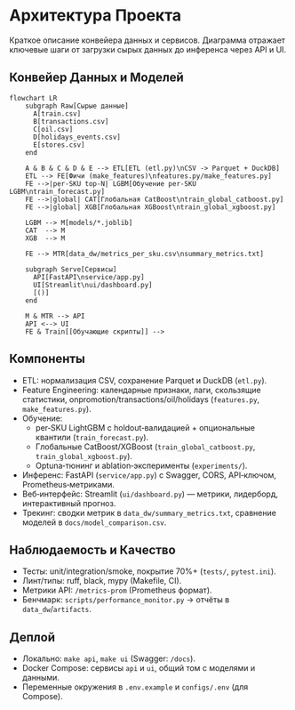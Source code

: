 # Архитектура Проекта

Краткое описание конвейера данных и сервисов. Диаграмма отражает ключевые шаги от загрузки сырых данных до инференса через API и UI.

## Конвейер Данных и Моделей

```mermaid
flowchart LR
    subgraph Raw[Сырые данные]
      A[train.csv]
      B[transactions.csv]
      C[oil.csv]
      D[holidays_events.csv]
      E[stores.csv]
    end

    A & B & C & D & E --> ETL[ETL (etl.py)\nCSV -> Parquet + DuckDB]
    ETL --> FE[Фичи (make_features)\nfeatures.py/make_features.py]
    FE -->|per-SKU top-N| LGBM[Обучение per-SKU LGBM\ntrain_forecast.py]
    FE -->|global| CAT[Глобальная CatBoost\ntrain_global_catboost.py]
    FE -->|global| XGB[Глобальная XGBoost\ntrain_global_xgboost.py]

    LGBM --> M[models/*.joblib]
    CAT  --> M
    XGB  --> M

    FE --> MTR[data_dw/metrics_per_sku.csv\nsummary_metrics.txt]

    subgraph Serve[Сервисы]
      API[FastAPI\nservice/app.py]
      UI[Streamlit\nui/dashboard.py]
      [()]
    end

    M & MTR --> API
    API <--> UI
    FE & Train[[Обучающие скрипты]] --> 
```

## Компоненты

- ETL: нормализация CSV, сохранение Parquet и DuckDB (`etl.py`).
- Feature Engineering: календарные признаки, лаги, скользящие статистики, onpromotion/transactions/oil/holidays (`features.py`, `make_features.py`).
- Обучение:
  - per‑SKU LightGBM с holdout‑валидацией + опциональные квантили (`train_forecast.py`).
  - Глобальные CatBoost/XGBoost (`train_global_catboost.py`, `train_global_xgboost.py`).
  - Optuna‑тюнинг и ablation‑эксперименты (`experiments/`).
- Инференс: FastAPI (`service/app.py`) с Swagger, CORS, API‑ключом, Prometheus‑метриками.
- Веб‑интерфейс: Streamlit (`ui/dashboard.py`) — метрики, лидерборд, интерактивный прогноз.
- Трекинг: сводки метрик в `data_dw/summary_metrics.txt`, сравнение моделей в `docs/model_comparison.csv`.

## Наблюдаемость и Качество

- Тесты: unit/integration/smoke, покрытие 70%+ (`tests/`, `pytest.ini`).
- Линт/типы: ruff, black, mypy (Makefile, CI).
- Метрики API: `/metrics-prom` (Prometheus формат).
- Бенчмарк: `scripts/performance_monitor.py` → отчёты в `data_dw`/`artifacts`.

## Деплой

- Локально: `make api`, `make ui` (Swagger: `/docs`).
- Docker Compose: сервисы `api` и `ui`, общий том с моделями и данными.
- Переменные окружения в `.env.example` и `configs/.env` (для Compose).
